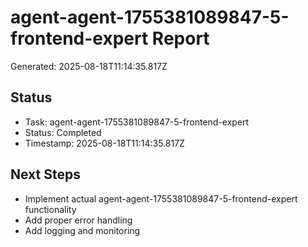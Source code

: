 # agent-agent-1755381089847-5-frontend-expert Report

Generated: 2025-08-18T11:14:35.817Z

## Status
- Task: agent-agent-1755381089847-5-frontend-expert
- Status: Completed
- Timestamp: 2025-08-18T11:14:35.817Z

## Next Steps
- Implement actual agent-agent-1755381089847-5-frontend-expert functionality
- Add proper error handling
- Add logging and monitoring
